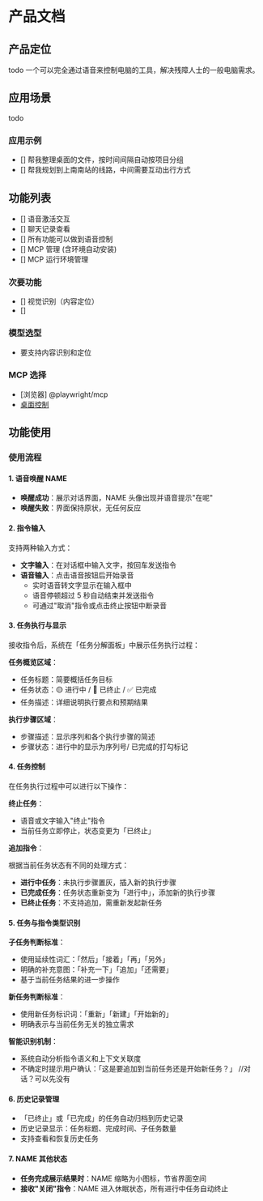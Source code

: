 # 产品文档

## 产品定位
todo
一个可以完全通过语音来控制电脑的工具，解决残障人士的一般电脑需求。

## 应用场景
todo


### 应用示例

- [] 帮我整理桌面的文件，按时间间隔自动按项目分组
- [] 帮我规划到上南南站的线路，中间需要互动出行方式

## 功能列表
- [] 语音激活交互
- [] 聊天记录查看
- [] 所有功能可以做到语音控制
- [] MCP 管理 (含环境自动安装)
- [] MCP 运行环境管理

### 次要功能

- [] 视觉识别（内容定位）
- [] 

### 模型选型

- 要支持内容识别和定位

### MCP 选择

- [浏览器] @playwright/mcp
- [桌面控制](https://github.com/NakaokaRei/swift-mcp-gui)


## 功能使用

### 使用流程

#### 1. 语音唤醒 NAME

- **唤醒成功**：展示对话界面，NAME 头像出现并语音提示"在呢"
- **唤醒失败**：界面保持原状，无任何反应

#### 2. 指令输入

支持两种输入方式：

- **文字输入**：在对话框中输入文字，按回车发送指令
- **语音输入**：点击语音按钮后开始录音
  - 实时语音转文字显示在输入框中
  - 语音停顿超过 5 秒自动结束并发送指令
  - 可通过"取消"指令或点击终止按钮中断录音

#### 3. 任务执行与显示

接收指令后，系统在「任务分解面板」中展示任务执行过程：

**任务概览区域**：

- 任务标题：简要概括任务目标
- 任务状态：🟡 进行中 / 🔴 已终止 / ✅ 已完成
- 任务描述：详细说明执行要点和预期结果

**执行步骤区域**：

- 步骤描述：显示序列和各个执行步骤的简述
- 步骤状态：进行中的显示为序列号/ 已完成的打勾标记

#### 4. 任务控制

在任务执行过程中可以进行以下操作：

**终止任务**：

- 语音或文字输入"终止"指令
- 当前任务立即停止，状态变更为「已终止」

**追加指令**：

根据当前任务状态有不同的处理方式：

- **进行中任务**：未执行步骤置灰，插入新的执行步骤
- **已完成任务**：任务状态重新变为「进行中」，添加新的执行步骤
- **已终止任务**：不支持追加，需重新发起新任务

#### 5. 任务与指令类型识别

**子任务判断标准**：

- 使用延续性词汇：「然后」「接着」「再」「另外」
- 明确的补充意图：「补充一下」「追加」「还需要」
- 基于当前任务结果的进一步操作

**新任务判断标准**：

- 使用新任务标识词：「重新」「新建」「开始新的」
- 明确表示与当前任务无关的独立需求

**智能识别机制**：

- 系统自动分析指令语义和上下文关联度
- 不确定时提示用户确认：「这是要追加到当前任务还是开始新任务？」 //对话？可以先没有

#### 6. 历史记录管理

- 「已终止」或「已完成」的任务自动归档到历史记录
- 历史记录显示：任务标题、完成时间、子任务数量
- 支持查看和恢复历史任务

#### 7. NAME 其他状态

- **任务完成展示结果时**：NAME 缩略为小图标，节省界面空间
- **接收"关闭"指令**：NAME 进入休眠状态，所有进行中任务自动终止